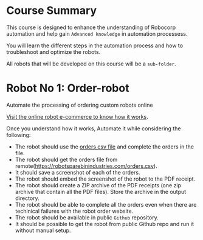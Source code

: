 # Course Summary

This course is designed to enhance the understanding of Robocorp automation and help gain `Advanced knowledge` in automation processess.

You will learn the different steps in the automation process and how to troubleshoot and optimize the robots.

All robots that will be developed on this course will be a `sub-folder`.

# Robot No 1: Order-robot
Automate the processing of ordering custom robots online

[Visit the online robot e-commerce to know how it works](https://robotsparebinindustries.com/#/robot-order).

Once you understand how it works, Automate it while considering the following:

- The robot should use the [orders csv file](https://robotsparebinindustries.com/orders.csv) and complete the orders in the file.
- The robot should get the orders file from remote(https://robotsparebinindustries.com/orders.csv).
- It should save a screenshot of each of the orders.
- The robot should embed the screenshot of the robot to the PDF receipt.
- The robot should create a ZIP archive of the PDF receipts (one zip archive that contain all the PDF files). Store the archive in the output directory.
- The robot should be able to complete all the orders even when there are techinical failures with the robot order website.
- The robot should be available in public `Github` repository.
- It should be possible to get the robot from public Github repo and run it without manual setup.